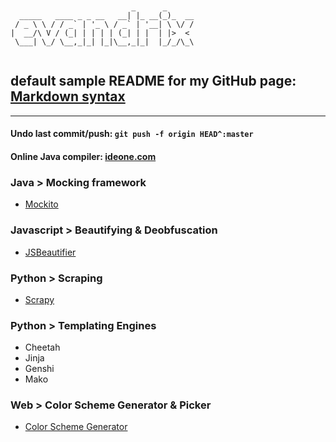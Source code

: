 <pre><code>

                           _      _      
  _____   ____ _ _ __   __| |_ __(_)_  __
 / _ \ \ / / _` | '_ \ / _` | '__| \ \/ /
|  __/\ V / (_| | | | | (_| | |  | |>  < 
 \___| \_/ \__,_|_| |_|\__,_|_|  |_/_/\_\

</code></pre>

## default sample README for my GitHub page: [Markdown syntax](http://daringfireball.net/projects/markdown/syntax)
---

#### Undo last commit/push: `git push -f origin HEAD^:master`
#### Online Java compiler: [ideone.com](https://ideone.com)

### Java > Mocking framework
 * [Mockito](http://mockito.org)

### Javascript > Beautifying & Deobfuscation
 * [JSBeautifier](http://jsbeautifier.org/)

### Python > Scraping
 * [Scrapy](http://scrapy.org)

### Python > Templating Engines
 * Cheetah
 * Jinja
 * Genshi
 * Mako

### Web > Color Scheme Generator & Picker
 * [Color Scheme Generator](http://www.colorschemer.com/online.html)
